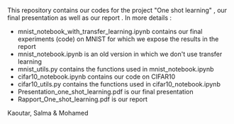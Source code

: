 
This repository contains our codes for the project "One shot learning" , our final presentation as well as our report . In more details :<br>
* mnist_notebook_with_transfer_learning.ipynb contains our final experiments (code) on MNIST for which we expose the results in the report <br>
* mnist_notebook.ipynb is an old version in which we don't use transfer learning <br>
* mnist_utils.py contains the functions used in mnist_notebook.ipynb <br>
* cifar10_notebook.ipynb contains our code on CIFAR10 <br>
* cifar10_utils.py contains the functions used in cifar10_notebook.ipynb <br>
* Presentation_one_shot_learning.pdf is our final presentation  <br>
* Rapport_One_shot_learning.pdf is our report  <br>
  
 
 
 Kaoutar, Salma & Mohamed
